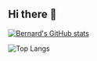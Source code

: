 ## Hi there 👋
[![Bernard's GitHub stats](https://github-readme-stats-jade-omega-60.vercel.app/api?username=Bernard-ctrl&include_all_commits=true&count_private=true)](https://github.com/anuraghazra/github-readme-stats)

![Top Langs](https://github-readme-stats-jade-omega-60.vercel.app/api/top-langs/?username=Bernard-ctrl&layout=compact&langs_count=10&count_private=true)
